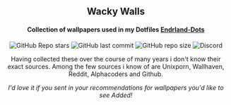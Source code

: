 <h2 align="center">
  Wacky Walls
  <h4 align="center">
    Collection of wallpapers used in my Dotfiles <a href="https://github.com/EnderSpy29/Wacky-Walls"><b>Endrland-Dots</b></a><br>
  </h5>
</h2>


<div align="center">

![GitHub Repo stars](https://img.shields.io/github/stars/EnderSpy29/Wacky-Walls?style=for-the-badge&color=%239745F5&labelColor=%23000000) ![GitHub last commit](https://img.shields.io/github/last-commit/JaKooLit/Hyprland-Dots?style=for-the-badge&color=%239745F5&labelColor=%23000000) ![GitHub repo size](https://img.shields.io/github/repo-size/EnderSpy29/Wacky-Walls?style=for-the-badge&color=%239745F5&labelColor=%23000000) ![Discord](https://img.shields.io/discord/691502387587842138?style=for-the-badge&labelColor=%23000000&color=%239745F5&link=https%3A%2F%2Fdiscord.gg%2FHBkrBTbqsB)


Having collected these over the course of many years i don't know their exact sources. Among the few sources i know of are
Unixporn, Wallhaven, Reddit, Alphacoders and Github.

*I'd love it if you sent in your recommendations for wallpapers you'd like to see Added!*
